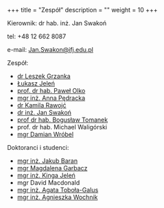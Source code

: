 +++
title = "Zespół"
description = ""
weight = 10
+++

Kierownik: dr hab. inż. Jan Swakoń

tel: +48 12 662 8087

e-mail: Jan.Swakon@ifj.edu.pl


Zespół:

  * [dr Leszek Grzanka](https://www.ifj.edu.pl/phone/ed_person.php?id=141&lang=pl)
  * [Łukasz Jeleń](https://www.ifj.edu.pl/phone/ed_person.php?id=1035&lang=pl)
  * [prof. dr hab. Paweł Olko](https://www.ifj.edu.pl/phone/ed_person.php?id=382&lang=pl)
  * [mgr inż. Anna Pędracka](https://www.ifj.edu.pl/phone/ed_person.php?id=673&lang=pl)
  * [dr Kamila Rawojć](https://www.ifj.edu.pl/phone/ed_person.php?id=1066&lang=pl)
  * [dr inż. Jan Swakoń](https://www.ifj.edu.pl/phone/ed_person.php?id=497&lang=pl)
  * [prof dr hab. Bogusław Tomanek](https://www.ifj.edu.pl/phone/ed_person.php?id=717&lang=pl)
  * prof. dr hab. Michael Waligórski
  * [mgr Damian Wróbel](https://www.ifj.edu.pl/phone/ed_person.php?id=1148&lang=pl)

  
Doktoranci i studenci:

  * [mgr inż. Jakub Baran](https://www.ifj.edu.pl/phone/ed_person.php?id=960&lang=pl)
  * [mgr Magdalena Garbacz](https://www.ifj.edu.pl/phone/ed_person.php?id=926&lang=pl)
  * [mgr inż. Kinga Jeleń](https://www.ifj.edu.pl/phone/ed_person.php?id=924&ng=pl)
  * mgr David Macdonald
  * [mgr inż. Agata Toboła-Galus](https://www.ifj.edu.pl/phone/ed_person.php?id=833&lang=pl)
  * [mgr inż. Agnieszka Wochnik](https://www.ifj.edu.pl/phone/ed_person.php?id=925&lang=pl)
